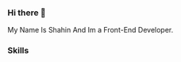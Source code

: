 ### Hi there 👋

My Name Is Shahin And Im a Front-End Developer.

### Skills
<div style='display:inline-block>
  ..          
 <img src='https://img.icons8.com/?size=512&id=NfbyHexzVEDk&format=png' width='38px/>
                                                                                   
                                                                                   
  </div>

